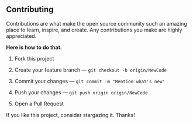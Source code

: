 ## Contributing

Contributions are what make the open source community such an amazing place to
learn, inspire, and create. Any contributions you make are highly appreciated.

**Here is how to do that.**

1. Fork this project

2. Create your feature branch — `git checkout -b origin/NewCode`

3. Commit your changes — `git commit -m "Mention what's new"`

4. Push your changes — `git push origin origin/NewCode`

5. Open a Pull Request

If you like this project, consider stargazing it. Thanks!
